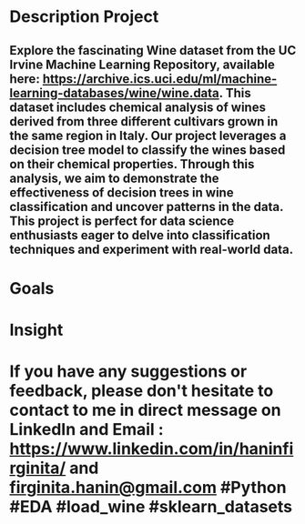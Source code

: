 # Description Project
## Explore the fascinating Wine dataset from the UC Irvine Machine Learning Repository, available here: https://archive.ics.uci.edu/ml/machine-learning-databases/wine/wine.data. This dataset includes chemical analysis of wines derived from three different cultivars grown in the same region in Italy. Our project leverages a decision tree model to classify the wines based on their chemical properties. Through this analysis, we aim to demonstrate the effectiveness of decision trees in wine classification and uncover patterns in the data. This project is perfect for data science enthusiasts eager to delve into classification techniques and experiment with real-world data.

# Goals

# Insight


# If you have any suggestions or feedback, please don't hesitate to contact to me in direct message on LinkedIn and Email : https://www.linkedin.com/in/haninfirginita/ and firginita.hanin@gmail.com #Python #EDA #load_wine #sklearn_datasets
